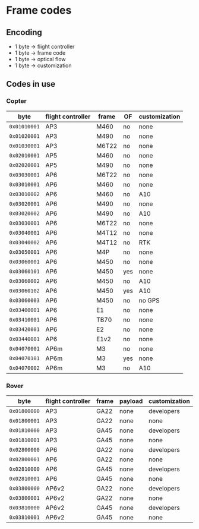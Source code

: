 # Frame codes
## Encoding
- 1 byte -> flight controller
- 1 byte -> frame code
- 1 byte -> optical flow
- 1 byte -> customization

## Codes in use

### Copter

| byte | flight controller | frame | OF | customization |
| --- | --- | --- | --- | --- |
| `0x01010001` | AP3  | M460  | no  | none |
| `0x01020001` | AP3  | M490  | no  | none |
| `0x01030001` | AP3  | M6T22 | no  | none |
| `0x02010001` | AP5  | M460  | no  | none |
| `0x02020001` | AP5  | M490  | no  | none |
| `0x03030001` | AP6  | M6T22 | no  | none |
| `0x03010001` | AP6  | M460  | no  | none |
| `0x03010002` | AP6  | M460  | no  | A10  |
| `0x03020001` | AP6  | M490  | no  | none |
| `0x03020002` | AP6  | M490  | no  | A10  |
| `0x03030001` | AP6  | M6T22 | no  | none |
| `0x03040001` | AP6  | M4T12 | no  | none |      
| `0x03040002` | AP6  | M4T12 | no  | RTK  |
| `0x03050001` | AP6  | M4P   | no  | none |
| `0x03060001` | AP6  | M450  | no  | none |
| `0x03060101` | AP6  | M450  | yes | none |
| `0x03060002` | AP6  | M450  | no  | A10  |
| `0x03060102` | AP6  | M450  | yes | A10  |
| `0x03060003` | AP6  | M450  | no  | no GPS |
| `0x03400001` | AP6  | E1    | no  | none |         
| `0x03410001` | AP6  | TB70  | no  | none |         
| `0x03420001` | AP6  | E2    | no  | none |         
| `0x03440001` | AP6  | E1v2  | no  | none |         
| `0x04070001` | AP6m | M3    | no  | none |
| `0x04070101` | AP6m | M3    | yes | none |
| `0x04070002` | AP6m | M3    | no  | A10  |

### Rover

| byte | flight controller | frame | payload | customization |
| --- | --- | --- | --- | --- |
| `0x01800000` | AP3    | GA22  | none | developers |
| `0x01800001` | AP3    | GA22  | none | none |
| `0x01810000` | AP3    | GA45  | none | developers |
| `0x01810001` | AP3    | GA45  | none | none |
| `0x02800000` | AP6    | GA22  | none | developers |
| `0x02800001` | AP6    | GA22  | none | none |
| `0x02810000` | AP6    | GA45  | none | developers |
| `0x02810001` | AP6    | GA45  | none | none |
| `0x03800000` | AP6v2  | GA22  | none | developers |
| `0x03800001` | AP6v2  | GA22  | none | none |
| `0x03810000` | AP6v2  | GA45  | none | developers |
| `0x03810001` | AP6v2  | GA45  | none | none |


